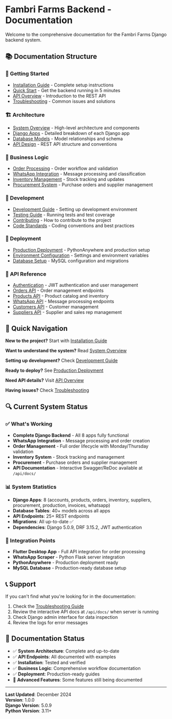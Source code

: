# Fambri Farms Backend - Documentation

Welcome to the comprehensive documentation for the Fambri Farms Django backend system.

## 📚 Documentation Structure

### 🚀 Getting Started
- [Installation Guide](getting-started/installation.md) - Complete setup instructions
- [Quick Start](getting-started/quick-start.md) - Get the backend running in 5 minutes
- [API Overview](getting-started/api-overview.md) - Introduction to the REST API
- [Troubleshooting](getting-started/troubleshooting.md) - Common issues and solutions

### 🏗️ Architecture
- [System Overview](architecture/system-overview.md) - High-level architecture and components
- [Django Apps](architecture/django-apps.md) - Detailed breakdown of each Django app
- [Database Models](architecture/database-models.md) - Model relationships and schema
- [API Design](architecture/api-design.md) - REST API structure and conventions

### 💼 Business Logic
- [Order Processing](business-logic/order-processing.md) - Order workflow and validation
- [WhatsApp Integration](business-logic/whatsapp-integration.md) - Message processing and classification
- [Inventory Management](business-logic/inventory-management.md) - Stock tracking and updates
- [Procurement System](business-logic/procurement-system.md) - Purchase orders and supplier management

### 🔧 Development
- [Development Guide](development/development-guide.md) - Setting up development environment
- [Testing Guide](development/testing.md) - Running tests and test coverage
- [Contributing](development/contributing.md) - How to contribute to the project
- [Code Standards](development/code-standards.md) - Coding conventions and best practices

### 🚀 Deployment
- [Production Deployment](deployment/production-deployment.md) - PythonAnywhere and production setup
- [Environment Configuration](deployment/environment-configuration.md) - Settings and environment variables
- [Database Setup](deployment/database-setup.md) - MySQL configuration and migrations

### 📖 API Reference
- [Authentication](api-reference/authentication.md) - JWT authentication and user management
- [Orders API](api-reference/orders.md) - Order management endpoints
- [Products API](api-reference/products.md) - Product catalog and inventory
- [WhatsApp API](api-reference/whatsapp.md) - Message processing endpoints
- [Customers API](api-reference/customers.md) - Customer management
- [Suppliers API](api-reference/suppliers.md) - Supplier and sales rep management

## 🎯 Quick Navigation

**New to the project?** Start with [Installation Guide](getting-started/installation.md)

**Want to understand the system?** Read [System Overview](architecture/system-overview.md)

**Setting up development?** Check [Development Guide](development/development-guide.md)

**Ready to deploy?** See [Production Deployment](deployment/production-deployment.md)

**Need API details?** Visit [API Overview](getting-started/api-overview.md)

**Having issues?** Check [Troubleshooting](getting-started/troubleshooting.md)

## 🔍 Current System Status

### ✅ What's Working
- **Complete Django Backend** - All 8 apps fully functional
- **WhatsApp Integration** - Message processing and order creation
- **Order Management** - Full order lifecycle with Monday/Thursday validation
- **Inventory System** - Stock tracking and management
- **Procurement** - Purchase orders and supplier management
- **API Documentation** - Interactive Swagger/ReDoc available at `/api/docs/`

### 📊 System Statistics
- **Django Apps**: 8 (accounts, products, orders, inventory, suppliers, procurement, production, invoices, whatsapp)
- **Database Tables**: 40+ models across all apps
- **API Endpoints**: 25+ REST endpoints
- **Migrations**: All up-to-date ✅
- **Dependencies**: Django 5.0.9, DRF 3.15.2, JWT authentication

### 🔄 Integration Points
- **Flutter Desktop App** - Full API integration for order processing
- **WhatsApp Scraper** - Python Flask server integration
- **PythonAnywhere** - Production deployment ready
- **MySQL Database** - Production-ready database setup

## 📞 Support

If you can't find what you're looking for in the documentation:
1. Check the [Troubleshooting Guide](getting-started/troubleshooting.md)
2. Review the interactive API docs at `/api/docs/` when server is running
3. Check Django admin interface for data inspection
4. Review the logs for error messages

## 📝 Documentation Status

- ✅ **System Architecture**: Complete and up-to-date
- ✅ **API Endpoints**: All documented with examples
- ✅ **Installation**: Tested and verified
- ✅ **Business Logic**: Comprehensive workflow documentation
- ✅ **Deployment**: Production-ready guides
- 🔄 **Advanced Features**: Some features still being documented

---

**Last Updated**: December 2024  
**Version**: 1.0.0  
**Django Version**: 5.0.9  
**Python Version**: 3.11+
